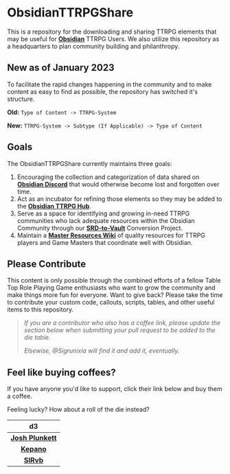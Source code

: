# ObsidianTTRPGShare

This is a repository for the downloading and sharing TTRPG elements that may be useful for [**Obsidian**](https://obsidian.md) TTRPG Users. We also utilize this repository as a headquarters to plan community building and philanthropy. 

## New as of January 2023
To facilitate the rapid changes happening in the community and to make content as easy to find as possible, the repository has switched it's structure. 

**Old:** `Type of Content -> TTRPG-System`

**New:** `TTRPG-System -> Subtype (If Applicable) -> Type of Content`

## Goals

The ObsidianTTRPGShare currently maintains three goals:

1. Encouraging the collection and categorization of data shared on [**Obsidian Discord**](https://discord.gg/obsidianmd) that would otherwise become lost and forgotten over time.
2. Act as an incubator for refining those elements so they may be added to the [**Obsidian TTRPG Hub**](https://publish.obsidian.md/hub/04+-+Guides%2C+Workflows%2C+%26+Courses/for+TTRPG).
3. Serve as a space for identifying and growing in-need TTRPG communities who lack adequate resources within the Obsidian Community through our [**SRD-to-Vault**](https://github.com/ObsidianTTRPGProject/ObsidianTTRPGShare/issues/4) Conversion Project.
4. Maintain a [**Master Resources Wiki**](https://github.com/ObsidianTTRPGProject/ObsidianTTRPGShare/wiki) of quality resources for TTRPG players and Game Masters that coordinate well with Obsidian.

## Please Contribute

This content is only possible through the combined efforts of a fellow Table Top Role Playing Game enthusiasts who want to grow the community and make things more fun for everyone. Want to give back? Please take the time to contribute your custom code, callouts, scripts, tables, and other useful items to this repository.

>_If you are a contributor who also has a coffee link, please update the section below when submitting your pull request to be added to the die table._
>
>_Elsewise, @Sigrunixia will find it and add it, eventually._

## Feel like buying coffees?

If you have anyone you'd like to support, click their link below and buy them a coffee.

Feeling lucky? How about a roll of the die instead?

| d3 |
|:---:|
|[**Josh Plunkett**](https://www.patreon.com/join/JPlunkett?)|
|[**Kepano**](https://www.buymeacoffee.com/kepano)|
|[**SlRvb**](https://ko-fi.com/slrvb) |
